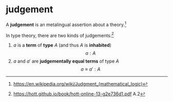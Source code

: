 # judgement

A **judgement** is an metalingual assertion about a theory.[^1]

In type theory, there are two kinds of judgements:[^2]

<!-- prettier-ignore -->
1. $a$ is a **term** of **type** $A$ (and thus $A$ is **inhabited**)
$$a:A$$
2. $a$ and $a'$ are **judgementally equal terms** of type $A$
$$a \equiv a': A$$

[^1]: https://en.wikipedia.org/wiki/Judgment_(mathematical_logic)
[^2]: https://hott.github.io/book/hott-online-13-g2e736d1.pdf A.2
